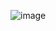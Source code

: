 ![image](https://github.com/oleksandrblazhko/ai-213-fokin/assets/79007252/a6e258b3-51d8-4b06-bc5f-582515c7ec3f)


